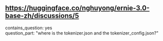 ## https://huggingface.co/nghuyong/ernie-3.0-base-zh/discussions/5

contains_question: yes  
question_part: "where is the tokenizer.json and the tokenizer_config.json?"